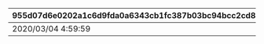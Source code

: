 |955d07d6e0202a1c6d9fda0a6343cb1fc387b03bc94bcc2cd8481a254330de42|aa9ad613e484741c760178d11c2218a54e6dd8d496a13f3ab62f43c29fc91ef7|dbf46a18b6f4a56a7e2870fae425b3f083ce93af8c90e08d9c6d52ee9594ffb0|a00619f63a2116c7d05a52e1da05091960a2419a17227195c91ba21ab6484cf2|
| --- | --- | --- | --- |
|2020/03/04 4:59:59|1|2020/03/01 5:00:00|10|